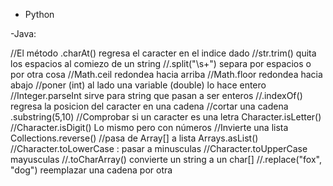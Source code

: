 - Python


-Java:

//El método .charAt() regresa el caracter en el indice dado
        //str.trim() quita los espacios al comiezo de un string
        //.split("\\s+") separa por espacios o por otra cosa
        //Math.ceil redondea hacia arriba
        //Math.floor redondea hacia abajo
        //poner (int) al lado una variable (double) lo hace entero 
        //Integer.parseInt sirve para string que pasan a ser enteros
        //.indexOf() regresa la posicion del caracter en una cadena
        //cortar una cadena .substring(5,10)
        //Comprobar si un caracter es una letra Character.isLetter()
        //Character.isDigit() Lo mismo pero con números
        //Invierte una lista Collections.reverse() 
        //pasa de Array[] a lista Arrays.asList()
        //Character.toLowerCase : pasar a minusculas
        //Character.toUpperCase mayusculas
        //.toCharArray() convierte un string a un char[]
        //.replace("fox", "dog") reemplazar una cadena por otra
